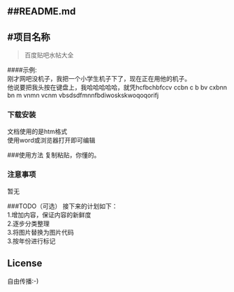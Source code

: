 ##README.md 
---
#项目名称
-------------

>百度贴吧水帖大全


####示例:  
刚才网吧没机子，我把一个小学生机子下了，现在正在用他的机子。</br>
他说要把我头按在键盘上，我哈哈哈哈哈，就凭hcfbchbfccv ccbn c b bv cxbnn bn m vnmn vcnm vbsdsdfmnnfbdiwoskskwoqoqorifj


### 下载安装
文档使用的是htm格式</br>
使用word或浏览器打开即可编辑

###使用方法
复制粘贴，你懂的。

### 注意事项
暂无

###TODO（可选）
接下来的计划如下：</br>
1.增加内容，保证内容的新鲜度</br>
2.逐步分类整理</br>
3.将图片替换为图片代码</br>
3.按年份进行标记</br>

## License
自由传播:-)
